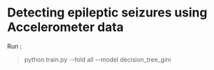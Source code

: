 # Detecting epileptic seizures using Accelerometer data

Run :
> python train.py --fold all --model decision_tree_gini
